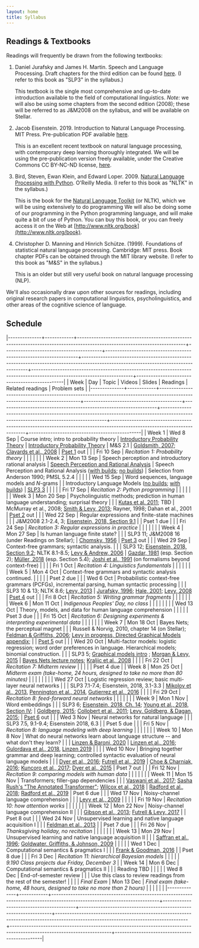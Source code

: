 ```yaml
---
layout: home
title: Syllabus
---
```



## Readings & Textbooks

Readings will frequently be drawn from the following textbooks:

1. Daniel Jurafsky and James H. Martin.  Speech and Language Processing.   Draft chapters for the third edition can be found [here](http://web.stanford.edu/~jurafsky/slp3/). (I refer to this book as "SLP3" in the syllabus.)

   This textbook is the single most comprehensive and up-to-date introduction available to the field of computational linguistics.  *Note:* we will also be using some chapters from the second edition (2008); these will be referred to as J&M2008 on the syllabus, and will be available on Stellar.

2. Jacob Eisenstein.  2019. Introduction to Natural Language Processing.  MIT Press.  Pre-publication PDF available [here](https://github.com/jacobeisenstein/gt-nlp-class/blob/master/notes/eisenstein-nlp-notes-10-15-2018.pdf).

    This is an excellent recent textbook on natural language processing, with contemporary deep learning thoroughly integrated.  We will be using the pre-publication version freely available, under the Creative Commons CC BY-NC-ND license, [here](https://github.com/jacobeisenstein/gt-nlp-class/blob/master/notes/eisenstein-nlp-notes-10-15-2018.pdf).

3. Bird, Steven, Ewan Klein, and Edward Loper.  2009. [Natural Language Processing with Python](http://www.amazon.com/Natural-Language-Processing-Python-Steven/dp/0596516495).  O'Reilly Media. (I refer to this book as "NLTK" in the syllabus.)

   This is the book for the [Natural Language Toolkit](http://www.nltk.org/) (or NLTK), which we will be using extensively to do programming  We will also be doing some of our programming in the Python programming language, and will make quite a bit of use of Python.  You can buy this book, or you can freely access it on the Web at [http://www.nltk.org/book](http://www.nltk.org/book).

4. Christopher D. Manning and Hinrich Schütze. (1999). Foundations of statistical natural language processing. Cambridge: MIT press.  Book chapter PDFs can be obtained through the MIT library website. (I refer to this book as "M&S" in the syllabus.)

   This is an older but still very useful book on natural language processing (NLP).

We'll also occasionally draw upon other sources for readings, including original research papers in computational linguistics, psycholinguistics, and other areas of the cognitive science of language.


## Schedule

|--------------+------------+---------------------------------------------------------------------------------------------------------------------------+-----------------------------------------+------------------------------------------------------------------+-------------------------------------------------------------------------------------------------------------------------------------+------------------------------------------------------------------------------------------------------------------------+-----------------------------------------------|
| Week         | Day        | Topic                                                                                                                     | Videos                                  | Slides                                                           | Readings                                                                                                                            | Related readings                                                                                                       | Problem sets                                  |
|--------------+------------+---------------------------------------------------------------------------------------------------------------------------+-----------------------------------------+------------------------------------------------------------------+-------------------------------------------------------------------------------------------------------------------------------------+------------------------------------------------------------------------------------------------------------------------+-----------------------------------------------|
| Week 1       | Wed 8 Sep  | Course intro; intro to probability theory                                                                                 | [Introductory Probability Theory](https://canvas.mit.edu/courses/11393/modules/items/380374)         | [Introductory Probability Theory](assets/slides/lecture1-probability-slides.pdf)                                  | M&S 2.1                                                                                                                             | [Goldsmith, 2007](https://journals.openedition.org/msh/pdf/7933); [Clayards et al., 2008](https://www.sciencedirect.com/science/article/pii/S0010027708001017)                                                                                 | [Pset 1](assets/assignments/pset_1.pdf) out                                    |
|              | Fri 10 Sep | *Recitation 1: Probability theory*                                                                                        |                                         |                                                                  |                                                                                                                                     |                                                                                                                        |                                               |
| Week 2       | Mon 13 Sep | Speech perception and introductory rational analysis                                                                      | [Speech Perception and Rational Analysis](https://canvas.mit.edu/courses/11393/modules/items/380378) | Speech Perception and Rational Analysis ([with builds](assets/slides/speech_perception_and_rational_analysis_no_builds.pdf); [no builds](assets/slides/speech_perception_and_rational_analysis_with_builds.pdf)) | Selection from Anderson 1990; PMSL 5.2.4                                                                                            |                                                                                                                        |                                               |
|              | Wed 15 Sep | Word sequences, language models and $N$-grams                                                                             |                                         | Introductory Language Models ([no builds](assets/slides/2021-09-13-introductory-language-models-no-builds.pdf); [with builds](assets/slides/2021-09-13-introductory-language-models-with-builds.pdf))            | [SLP3 3](http://web.stanford.edu/~jurafsky/slp3/3.pdf)                                                                                                                              |                                                                                                                        |                                               |
|              | Fri 17 Sep | *Recitation 2: Python programming*                                                                                        |                                         |                                                                  |                                                                                                                                     |                                                                                                                        |                                               |
| Week 3       | Mon 20 Sep | Psycholinguistic methods; prediction in human language understanding; surprisal theory                                    |                                         |                                                                  | [Kutas et al. 2011](http://kutaslab.ucsd.edu/people/kutas/pdfs/2011.PITB.190.pdf); TBD                                                                                                              | McMurray et al., 2008;  [Smith & Levy, 2013](https://doi.org/10.1016/j.cognition.2013.02.013);   Rayner, 1998; Dahan et al., 2001                                         | [Pset 2](assets/assignments/pset_2.pdf) out                                    |
|              | Wed 22 Sep | Regular expressions and finite-state machines                                                                             |                                         |                                                                  | J&M2008 2.1-2.4, 3;  [Eisenstein, 2018, Section 9.1](https://github.com/jacobeisenstein/gt-nlp-class/blob/master/notes/eisenstein-nlp-notes.pdf)                                                                                  |                                                                                                                        | Pset 1 due                                    |
|              | Fri 24 Sep | *Recitation 3: Regular expressions in practice*                                                                           |                                         |                                                                  |                                                                                                                                     |                                                                                                                        |                                               |
| Week 4       | Mon 27 Sep | Is human language finite state?                                                                                           |                                         |                                                                  | SLP3 11; J&M2008 16 (under Readings on Stellar);                                                                                    | [Chomsky, 1956](http://ieeexplore.ieee.org/abstract/document/1056813/)                                                                                                          | [Pset 3](assets/assignments/pset_3.pdf) out                                    |
|              | Wed 29 Sep | Context-free grammars; syntactic analysis.                                                                                |                                         |                                                                  | SLP3 12;  [Eisenstein, 2018, Section 9.2](https://github.com/jacobeisenstein/gt-nlp-class/blob/master/notes/eisenstein-nlp-notes.pdf);  NLTK 8.1-8.5; [Levy & Andrew, 2006](http://www.mit.edu/~rplevy/papers/levy-andrew-2006.pdf)                                                         | [Gazdar, 1981](https://link.springer.com/chapter/10.1007/978-94-009-3401-6_8) (esp. Section 2); [Müller, 2018](http://langsci-press.org/catalog/book/195) (esp. Section 5.4); [Joshi et al., 1991](https://repository.upenn.edu/cgi/viewcontent.cgi?article=1571&context=cis_reports) (on formalisms beyond context-free) |                                               |
|              | Fri 1 Oct  | *Recitation 4: Linguistics fundamentals*                                                                                  |                                         |                                                                  |                                                                                                                                     |                                                                                                                        |                                               |
| Week 5       | Mon 4 Oct  | Context-free grammars and syntactic analysis continued.                                                                   |                                         |                                                                  |                                                                                                                                     |                                                                                                                        | Pset 2 due                                    |
|              | Wed 6 Oct  | Probabilistic context-free grammars (PCFGs), incremental parsing, human syntactic processing                              |                                         |                                                                  | SLP3 10 & 13; NLTK 8.6; [Levy, 2013](http://www.mit.edu/~rplevy/papers/levy-2013-memory-and-surprisal-corrected.pdf)                                                                                                  | [Jurafsky, 1996](https://onlinelibrary.wiley.com/doi/full/10.1207/s15516709cog2002_1); [Hale, 2001](http://www.aclweb.org/anthology/N01-1021); [Levy, 2008](https://www.sciencedirect.com/science/article/pii/S0010027707001436)                                                                                 | [Pset 4](assets/assignments/pset_4.pdf) out                                    |
|              | Fri 8 Oct  | *Recitation 5: Writing grammar fragments*                                                                                 |                                         |                                                                  |                                                                                                                                     |                                                                                                                        |                                               |
| Week 6       | Mon 11 Oct | *Indigenous Peoples' Day, no class*                                                                                       |                                         |                                                                  |                                                                                                                                     |                                                                                                                        |                                               |
|              | Wed 13 Oct | Theory, models, and data for human language comprehension                                                                 |                                         |                                                                  |                                                                                                                                     |                                                                                                                        | Pset 3 due                                    |
|              | Fri 15 Oct | *Recitation 6: Designing experiments & interpreting experimental data*                                                    |                                         |                                                                  |                                                                                                                                     |                                                                                                                        |                                               |
| Week 7       | Mon 18 Oct | Bayes Nets; the perceptual magnet                                                                                         |                                         |                                                                  | Russell & Norvig, 2010, chapter 14 (on Stellar);  [Feldman & Griffiths, 2006](http://users.umiacs.umd.edu/~nhf/papers/PerceptualMagnet.pdf);  [Levy in progress, Directed Graphical Models appendix](http://www.mit.edu/~rplevy/pmsl_textbook/chapters/pmsl_12.pdf); |                                                                                                                        | [Pset 5](assets/assignments/pset_5.pdf) out                                    |
|              | Wed 20 Oct | Multi-factor models: logistic regression; word order preferences in language. Hierarchical models; binomial construction. |                                         |                                                                  | SLP3 5; [Graphical models intro](http://www.mit.edu/~rplevy/pmsl_textbook/chapters/pmsl_12.pdf) ; [Morgan & Levy, 2015](http://www.mit.edu/~rplevy/papers/morgan-levy-2015-cogsci.pdf)                                                                                | [Bayes Nets lecture notes](https://ermongroup.github.io/cs228-notes/representation/directed/);  [Kraljic et al., 2008](http://journals.sagepub.com/doi/abs/10.1111/j.1467-9280.2008.02090.x)                                                                        |                                               |
|              | Fri 22 Oct | *Recitation 7: Midterm review*                                                                                            |                                         |                                                                  |                                                                                                                                     |                                                                                                                        | Pset 4 due                                    |
| Week 8       | Mon 25 Oct | *Midterm exam (take-home, 24 hours, designed to take no more than 80 minutes)*                                            |                                         |                                                                  |                                                                                                                                     |                                                                                                                        |                                               |
|              | Wed 27 Oct | Logistic regression review; basic multi-layer neural networks                                                             |                                         |                                                                  | SLP3 7.1-7.4; Eisenstein, 2018, 3.1-3.3                                                                                             | [Mikolov et al., 2013](https://arxiv.org/abs/1301.3781), [Pennington et al., 2014](http://www.aclweb.org/anthology/D14-1162), [Gutierrez et al., 2016](http://www.aclweb.org/anthology/P16-1225)                                                  |                                               |
|              | Fri 29 Oct | *Recitation 8: feed-forward neural networks*                                                                              |                                         |                                                                  |                                                                                                                                     |                                                                                                                        |                                               |
| Week 9       | Mon 1 Nov  | Word embeddings                                                                                                           |                                         |                                                                  | SLP3 6;  [Eisenstein, 2018, Ch. 14](https://github.com/jacobeisenstein/gt-nlp-class/blob/master/notes/eisenstein-nlp-notes.pdf); [Young et al., 2018, Section IV](https://arxiv.org/pdf/1708.02709.pdf);                                                                  | [Goldberg, 2015](http://u.cs.biu.ac.il/~yogo/nnlp.pdf); [Collobert et al., 2011](http://www.jmlr.org/papers/volume12/collobert11a/collobert11a.pdf); [Levy, Goldberg, & Dagan, 2015](https://www.transacl.org/ojs/index.php/tacl/article/download/570/124);                                                 | [Pset 6](assets/assignments/pset_6.pdf) out                                    |
|              | Wed 3 Nov  | Neural networks for natural language                                                                                      |                                         |                                                                  | SLP3 7.5, 9.1-9.4; Eisenstein 2018, 6.3                                                                                             |                                                                                                                        | Pset 5 due                                    |
|              | Fri 5 Nov  | *Recitation 8: language modeling with deep learning*                                                                      |                                         |                                                                  |                                                                                                                                     |                                                                                                                        |                                               |
| Week 10      | Mon 8 Nov  | What do neural networks learn about language structure -- and what don't they learn?                                      |                                         |                                                                  | [Linzen & Baroni, 2020](http://tallinzen.net/media/papers/linzen_baroni_2020_annual_reviews_linguistics.pdf)                                                                                                               | [Linzen et al., 2016](http://www.aclweb.org/anthology/Q16-1037); [Gulordava et al., 2018](https://www.aclweb.org/anthology/N18-1108.pdf), [Linzen 2019](http://tallinzen.net/media/papers/linzen_2019_language.pdf)                                                               |                                               |
|              | Wed 10 Nov | Bringing together grammar and deep learning; controlled syntactic evaluation of neural language models                    |                                         |                                                                  | [Dyer et al., 2016](https://arxiv.org/pdf/1602.07776.pdf); [Futrell et al., 2019](https://arxiv.org/abs/1903.03260)                                                                                             | [Choe & Charniak, 2016](https://www.aclweb.org/anthology/D16-1257);  [Kuncoro et al., 2017](http://aclweb.org/anthology/E17-1117); [Dyer et al., 2015](https://www.aclweb.org/anthology/P15-1033)                                                        | Pset 7 out                                    |
|              | Fri 12 Nov | *Recitation 9: comparing models with human data*                                                                          |                                         |                                                                  |                                                                                                                                     |                                                                                                                        |                                               |
| Week 11      | Mon 15 Nov | Transformers; filler-gap dependencies                                                                                     |                                         |                                                                  | [Vaswani et al., 2017](https://papers.nips.cc/paper/7181-attention-is-all-you-need.pdf); [Sasha Rush's "The Annotated Transformer"](http://nlp.seas.harvard.edu/2018/04/03/attention.html); [Wilcox et al., 2018](http://aclweb.org/anthology/W18-5423)                                                 | [Radford et al., 2018](https://www.cs.ubc.ca/~amuham01/LING530/papers/radford2018improving.pdf); [Radford et al., 2019](https://cdn.openai.com/better-language-models/language_models_are_unsupervised_multitask_learners.pdf)                                                                             | Pset 6 due                                    |
|              | Wed 17 Nov | Noisy-channel language comprehension                                                                                      |                                         |                                                                  | [Levy et al., 2009](https://www.pnas.org/content/106/50/21086.short)                                                                                                                   |                                                                                                                        |                                               |
|              | Fri 19 Nov | *Recitation 10: how attention works*                                                                                      |                                         |                                                                  |                                                                                                                                     |                                                                                                                        |                                               |
| Week 12      | Mon 22 Nov | Noisy-channel language comprehension II                                                                                   |                                         |                                                                  | [Gibson et al., 2013](https://www.pnas.org/content/110/20/8051/); [Futrell & Levy, 2017](https://aclweb.org/anthology/papers/E/E17/E17-1065/)                                                                                           |                                                                                                                        | Pset 8 out                                    |
|              | Wed 24 Nov | Unsupervised learning and native language acquisition I                                                                   |                                         |                                                                  | [Feldman et al., 2013](https://psycnet.apa.org/doiLanding?doi=10.1037%2Fa0034245)                                                                                                                |                                                                                                                        | Pset 7 due                                    |
|              | Fri 26 Nov | *Thanksgiving holiday, no recitation*                                                                                     |                                         |                                                                  |                                                                                                                                     |                                                                                                                        |                                               |
| Week 13      | Mon 29 Nov | Unsupervised learning and native language acquisition II                                                                  |                                         |                                                                  | [Saffran et al., 1996](http://www.jstor.org.libproxy.mit.edu/stable/2891705); [Goldwater, Griffiths, & Johnson, 2009](http://www.cocosci.berkeley.edu/tom/papers/wordseg3.pdf)                                                                         |                                                                                                                        |                                               |
|              | Wed 1 Dec  | Computational semantics & pragmatics I                                                                                    |                                         |                                                                  | [Frank & Goodman, 2016](https://www.sciencedirect.com/science/article/pii/S136466131630122X?casa_token=6VzbYRa3nWAAAAAA:yksVbVTnzP7bcG9rA5yyiLP-pYJvQNk6kfoYdwUdIZKje8srBe9FAn1pUUqtVkiMGPV2bWqDjw)                                                                                                               |                                                                                                                        | Pset 8 due                                    |
|              | Fri 3 Dec  | *Recitation 11: hierarchical Bayesian models*                                                                             |                                         |                                                                  |                                                                                                                                     |                                                                                                                        | *9.190 Class projects due Friday, December 3* |
| Week 14      | Mon 6 Dec  | Computational semantics & pragmatics II                                                                                   |                                         |                                                                  | Reading TBD                                                                                                                         |                                                                                                                        |                                               |
|              | Wed 8 Dec  | End-of-semester review                                                                                                    |                                         |                                                                  | Use this class to review readings from the rest of the semester!                                                                    |                                                                                                                        |                                               |
| *Final Exam* | Mon 13 Dec | *Final exam (take-home, 48 hours, designed to take no more than 2 hours)*                                                 |                                         |                                                                  |                                                                                                                                     |                                                                                                                        |                                               |
|--------------+------------+---------------------------------------------------------------------------------------------------------------------------+-----------------------------------------+------------------------------------------------------------------+-------------------------------------------------------------------------------------------------------------------------------------+------------------------------------------------------------------------------------------------------------------------+-----------------------------------------------|
